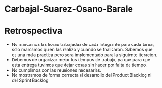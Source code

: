 # Carbajal-Suarez-Osano-Barale


# Retrospectiva #

* No marcamos las horas trabajadas de cada integrante para cada tarea, solo marcamos quien las realizo y cuando se fnalizaron. Sabemos que es una mala practica pero sera implementado para la siguiente iteracion.
* Debemos de organizar mejor los tiempos de trabajo, ya que para que esta entrega tuvimos que dejar cosas sin hacer por falta de tiempo.
* No cumplimos con las reuniones necesarias.
* No mostramos de forma correcta el desarrollo del Product Blacklog ni del Sprint Backlog.